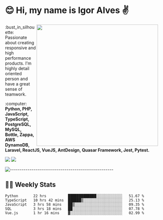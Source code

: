 # :blush: Hi, my name is Igor Alves :v:

<img src="https://github-readme-stats.vercel.app/api?username=iguit0&show_icons=true&count_private=true&theme=onedark" min-width="400px" max-width="400px" width="400px" align="right" />

<p align="left"> 
  :bust_in_silhouette: Passionate about creating responsive and high performance products.
  I'm highly detail oriented person and have a great sense of teamwork.
</p>

<p align="left">
  :computer: <strong>Python, PHP, JavaScript, TypeScript, PostgreSQL, MySQL, Bottle, Zappa, AWS DynamoDB, Laravel, ReactJS, VueJS, AntDesign, Quasar Framework, Jest, Pytest.</strong>
</p>

<p align="left">
  <a href="https://www.linkedin.com/in/igor-lucio-alves" target="_blank" rel="noopener noreferrer" alt="LinkedIn">
  <img src="https://img.shields.io/badge/LinkedIn-0077B5?style=for-the-badge&logo=linkedin&logoColor=white" /></a>

  <a href="https://t.me/iguit0" target="_blank" rel="noopener noreferrer" alt="Telegram">
  <img src="https://img.shields.io/badge/Telegram-2CA5E0?style=for-the-badge&logo=telegram&logoColor=white" /></a>
</p>

![-----------------------------------------------------](https://raw.githubusercontent.com/andreasbm/readme/master/assets/lines/aqua.png)

## :man_technologist: Weekly Stats
<!--START_SECTION:waka-->
```text
Python       22 hrs          █████████████░░░░░░░░░░░░   51.67 % 
TypeScript   10 hrs 42 mins  ██████▒░░░░░░░░░░░░░░░░░░   25.13 % 
JavaScript   3 hrs 58 mins   ██▒░░░░░░░░░░░░░░░░░░░░░░   09.35 % 
SQL          3 hrs 18 mins   ██░░░░░░░░░░░░░░░░░░░░░░░   07.78 % 
Vue.js       1 hr 16 mins    ▓░░░░░░░░░░░░░░░░░░░░░░░░   02.99 % 
```
<!--END_SECTION:waka-->
